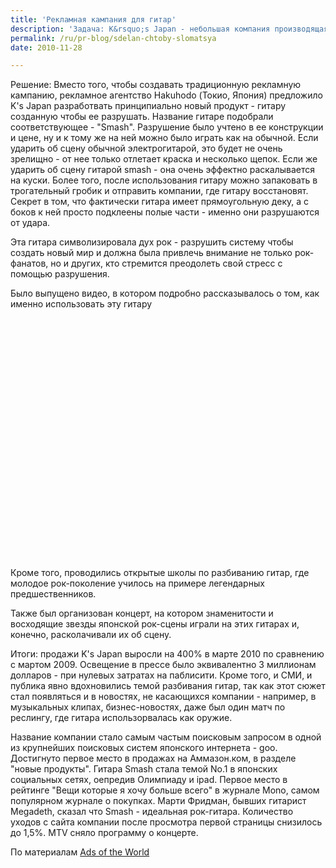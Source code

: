 ```yaml
---
title: 'Рекламная кампания для гитар'
description: 'Задача: K&rsquo;s Japan - небольшая компания производящая гитары. Нужно было позиционировать ее как крутой рок-бренд. Но первоначально у компании не было никакого лица, и люди не были столь воодушевлены рок-музыкой, как раньше, потому что появились новые популярные стили музыки. K&rsquo;s Japan нужно было распространить свою рекламную кампанию и на тех людей, которые не относятся к ядру рок-фанатов.'
permalink: /ru/pr-blog/sdelan-chtoby-slomatsya
date: 2010-11-28

---
```


Решение: Вместо того, чтобы создавать традиционную рекламную кампанию, рекламное агентство Hakuhodo (Токио, Япония) предложило K's Japan разработвать принципиально новый продукт - гитару созданную чтобы ее разрушать. Название гитаре подобрали соответствующее - "Smash". Разрушение было учтено в ее конструкции и цене, ну и к тому же на ней можно было играть как на обычной. Если ударить об сцену обычной электрогитарой, это будет не очень зрелищно - от нее только отлетает краска и несколько щепок. Если же ударить об сцену гитарой smash - она очень эффектно раскалывается на куски. Более того, после использования гитару можно запаковать в трогательный гробик и отправить компании, где гитару восстановят. Секрет в том, что фактически гитара имеет прямоугольную деку, а с боков к ней просто подклеены полые части - именно они разрушаются от удара.

Эта гитара символизировала дух рок - разрушить систему чтобы создать новый мир и должна была привлечь внимание не только рок-фанатов, но и других, кто стремится преодолеть свой стресс с помощью разрушения.

Было выпущено видео, в котором подробно рассказывалось о том, как именно использовать эту гитару

<object width="480" height="385"><param name="movie" value="http://www.youtube.com/v/z8VweGquGJk?fs=1&amp;hl=ru_RU"><param name="allowFullScreen" value="true"><param name="allowscriptaccess" value="always"><embed src="http://www.youtube.com/v/z8VweGquGJk?fs=1&amp;hl=ru_RU" type="application/x-shockwave-flash" allowscriptaccess="always" allowfullscreen="true" width="480" height="385"></embed></object>

Кроме того, проводились открытые школы по разбиванию гитар, где молодое рок-поколение училось на примере легендарных предшественников.

Также был организован концерт, на котором знаменитости и восходящие звезды японской рок-сцены играли на этих гитарах и, конечно, расколачивали их об сцену.

Итоги: продажи K's Japan выросли на 400% в марте 2010 по сравнению с мартом 2009. Освещение в прессе было эквивалентно 3 миллионам долларов - при нулевых затратах на паблисити. Кроме того, и СМИ, и публика явно вдохновились темой разбивания гитар, так как этот сюжет стал появляться и в новостях, не касающихся компании - например, в музыкальных клипах, бизнес-новостях, даже был один матч по реслингу, где гитара использорвалась как оружие.

Название компании стало самым частым поисковым запросом в одной из крупнейших поисковых систем японского интернета - goo. Достигнуто первое место в продажах на Аммазон.ком, в разделе "новые продукты".  Гитара Smash  стала темой No.1 в японских социальных сетях, оепредив Олимпиаду и ipad. Первое место в рейтинге "Вещи которые я хочу больше всего" в журнале Mono, самом популярном журнале о покупках. Марти Фридман, бывших гитарист Megadeth, сказал что Smash - идеальная рок-гитара. Количество уходов с сайта компании после просмотра первой страницы снизилось до 1,5%.  MTV сняло программу о концерте.

По материалам <a href="http://www.adsoftheworld.com">Ads of the World</a>

